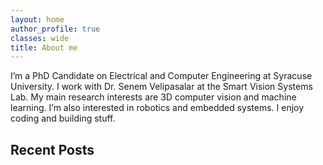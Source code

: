 ```yaml
---
layout: home
author_profile: true
classes: wide
title: About me
---
```


I’m a PhD Candidate on Electrical and Computer Engineering at Syracuse University. I work with Dr. Senem Velipasalar at the Smart Vision Systems Lab. My main research interests are 3D computer vision and machine learning. I’m also interested in robotics and embedded systems. I enjoy coding and building stuff.

## Recent Posts